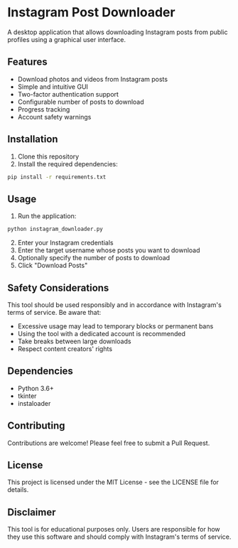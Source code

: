 # Instagram Post Downloader

A desktop application that allows downloading Instagram posts from public profiles using a graphical user interface.

## Features
- Download photos and videos from Instagram posts
- Simple and intuitive GUI
- Two-factor authentication support
- Configurable number of posts to download
- Progress tracking
- Account safety warnings

## Installation

1. Clone this repository
2. Install the required dependencies:
```bash
pip install -r requirements.txt
```

## Usage

1. Run the application:
```bash
python instagram_downloader.py
```

2. Enter your Instagram credentials
3. Enter the target username whose posts you want to download
4. Optionally specify the number of posts to download
5. Click "Download Posts"

## Safety Considerations

This tool should be used responsibly and in accordance with Instagram's terms of service. Be aware that:
- Excessive usage may lead to temporary blocks or permanent bans
- Using the tool with a dedicated account is recommended
- Take breaks between large downloads
- Respect content creators' rights

## Dependencies
- Python 3.6+
- tkinter
- instaloader

## Contributing
Contributions are welcome! Please feel free to submit a Pull Request.

## License
This project is licensed under the MIT License - see the LICENSE file for details.

## Disclaimer
This tool is for educational purposes only. Users are responsible for how they use this software and should comply with Instagram's terms of service.